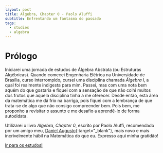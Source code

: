 ```yaml
---
layout: post
title: Algebra, Chapter 0 - Paolo Aluffi
subtitle: Enfrentando um fantasma do passado
tags:
  - studies
  - algebra
---
```


# Prólogo

Iniciarei uma jornada de estudos de Álgebra Abstrata (ou Estruturas Algébricas).
Quando comecei Engenharia Elétrica na Universidade de Brasília, curso
interrompido, cursei uma disciplina chamada *Álgebra I*, a qual foi realmente
indigesta para mim. Passei, mas com uma nota bem aquém do que gostaria e fiquei
com a sensação de que não colhi muitos dos frutos que aquela disciplina tinha a
me oferecer. Desde então, esta área da matemática me dá frio na barriga, pois
fiquei com a lembrança de que trata-se de algo que não consigo compreender bem.
Pois bem, me proponho a revisitar o assunto e me desafio a aprendê-lo de forma
autodidata.

Utilizarei o livro *Algebra, Chapter 0*, escrito por Paolo Aluffi, recomendado
por um amigo meu, [Daniel Augusto][spectraldani]{:target="\_blank"}, mais novo e
mais incrivelmente hábil na Matemática do que eu. Expresso aqui minha gratidão!

[Ir para os estudos!]({{site.url}}/algebra)

[spectraldani]: https://spectraldani.github.io/
